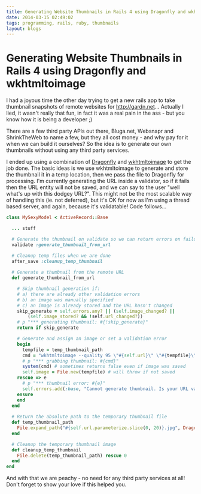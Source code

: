 ```yaml
---
title: Generating Website Thumbnails in Rails 4 using Dragonfly and wkhtmltoimage
date: 2014-03-15 02:49:02
tags: programming, rails, ruby, thumbnails
layout: blogs
---
```

# Generating Website Thumbnails in Rails 4 using Dragonfly and wkhtmltoimage

I had a joyous time the other day trying to get a new rails app to take thumbnail snapshots of remote websites for http://gardn.net... Actually I lied, it wasn't really that fun, in fact it was a real pain in the ass - but you know how it is being a developer ;)

There are a few third party APIs out there, Bluga.net, Websnapr and ShrinkTheWeb to name a few, but they all cost money - and why pay for it when we can build it ourselves? So the idea is to generate our own thumbnails without using any third party services.

I ended up using a combination of <a href="https://github.com/markevans/dragonfly" target="_blank">Dragonfly</a> and <a href="http://wkhtmltopdf.org" target="_blank">wkhtmltoimage</a> to get the job done. The basic ideas is we use wkhtmltoimage to generate and store the thumbnail it in a temp location, then we pass the file to Dragonfly for processing. I'm currently generating the URL inside a validator, so if it fails then the URL entity will not be saved, and we can say to the user "well what's up with this dodgey URL?". This might not be the most scalable way of handling this (ie. not deferred), but it's OK for now as I'm using a thread based server, and again, because it's validatable! Code follows...

```ruby
class MySexyModel < ActiveRecord::Base

  ... stuff

  # Generate the thumbnail on validate so we can return errors on failure
  validate :generate_thumbnail_from_url

  # Cleanup temp files when we are done
  after_save :cleanup_temp_thumbnail
  
  # Generate a thumbnail from the remote URL
  def generate_thumbnail_from_url

    # Skip thumbnail generation if:
    # a) there are already other validation errors
    # b) an image was manually specified
    # c) an image is already stored and the URL hasn't changed
    skip_generate = self.errors.any? || (self.image_changed? ||
        (self.image_stored? && !self.url_changed?))
    # p "*** generating thumbnail: #{!skip_generate}"
    return if skip_generate

    # Generate and assign an image or set a validation error
    begin
      tempfile = temp_thumbnail_path
      cmd = "wkhtmltoimage --quality 95 \"#{self.url}\" \"#{tempfile}\""
      # p "*** grabbing thumbnail: #{cmd}"
      system(cmd) # sometimes returns false even if image was saved
      self.image = File.new(tempfile) # will throw if not saved
    rescue => e
      # p "*** thumbnail error: #{e}"
      self.errors.add(:base, "Cannot generate thumbnail. Is your URL valid?")
    ensure
    end
  end
  
  # Return the absolute path to the temporary thumbnail file
  def temp_thumbnail_path
    File.expand_path("#{self.url.parameterize.slice(0, 20)}.jpg", Dragonfly.app.datastore.root_path)
  end

  # Cleanup the temporary thumbnail image
  def cleanup_temp_thumbnail
    File.delete(temp_thumbnail_path) rescue 0
  end
end
```

And with that we are peachy - no need for any third party services at all! Don't forget to show your love if this helped you.

